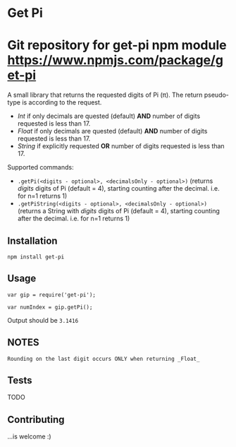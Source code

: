 Get Pi
=========
Git repository for get-pi npm module https://www.npmjs.com/package/get-pi
=========
A small library that returns the requested digits of Pi (π). The return pseudo-type is according to the request.
 * _Int_ if only decimals are quested (default) __AND__ number of digits requested is less than 17.
 * _Float_ if only decimals are quested (default) __AND__ number of digits requested is less than 17. 
 * _String_ if explicitly requested __OR__ number of digits requested is less than 17. 


Supported commands:
 - `.getPi(<digits - optional>, <decimalsOnly - optional>)` (returns _digits_ digits of Pi (default = 4), starting counting after the decimal. i.e. for n=1 returns 1)
 - `.getPiString(<digits - optional>, <decimalsOnly - optional>)` (returns a String with _digits_ digits of Pi (default = 4), starting counting after the decimal. i.e. for n=1 returns 1)


## Installation

  `npm install get-pi`

## Usage

    var gip = require('get-pi');

    var numIndex = gip.getPi();
  
  
  Output should be `3.1416`

## NOTES

    Rounding on the last digit occurs ONLY when returning _Float_

## Tests

  TODO

## Contributing

...is welcome :)
